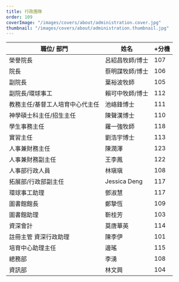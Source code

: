 ```yaml
---
title: 行政團隊
order: 109
coverImage: "/images/covers/about/administration.cover.jpg"
thumbnail: "/images/covers/about/administration.thumbnail.jpg"
---
```


| 職位/ 部門                      | 姓名            | +分機 |
| ------------------------------- | --------------- | ----- |
| 榮譽院長                        | 呂紹昌牧師/博士 | 107   |
| 院長                            | 蔡明謀牧師/博士 | 106   |
| 副院長                          | 葉裕波牧師      | 105   |
| 副院長/環球事工                 | 賴可中牧師/博士 | 112   |
| 教務主任/基督工人培育中心代主任 | 池峈鋒博士      | 111   |
| 神學碩士科主任/招生主任         | 陳聲漢博士      | 110   |
| 學生事務主任                    | 羅一強牧師      | 118   |
| 實習主任                        | 劉浩宇博士      | 113   |
| 人事兼財務主任                  | 陳潤澤          | 123   |
| 人事兼財務副主任                | 王李鳳          | 122   |
| 人事部行政人員                  | 林瑱瑱          | 108   |
| 拓展部/行政部副主任             | Jessica Deng    | 117   |
| 環球事工助理                    | 鄧淑慧          | 117   |
| 圖書館館長                      | 鄭摯恆          | 109   |
| 圖書館助理                      | 靳桂芳          | 103   |
| 資深會計                        | 莫唐華英        | 114   |
| 註冊主管 資深行政助理           | 陳李伊          | 101   |
| 培育中心助理主任                | 邊瑤            | 115   |
| 總務部                          | 李湧            | 108   |
| 資訊部                          | 林文興          | 104   |
